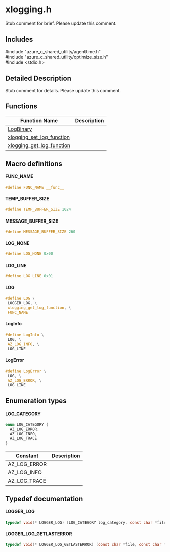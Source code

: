 # xlogging.h 

Stub comment for brief. Please update this comment.

## Includes

\#include "azure_c_shared_utility/agenttime.h"  
\#include "azure_c_shared_utility/optimize_size.h"  
\#include <stdio.h>  

## Detailed Description

Stub comment for details. Please update this comment.

## Functions

Function Name                  | Description                                
--------------------------------|---------------------------------------------
[LogBinary](./iot-c-ref-xlogging-h/logbinary.md)            | 
[xlogging_set_log_function](./iot-c-ref-xlogging-h/xlogging-set-log-function.md)            | 
[xlogging_get_log_function](./iot-c-ref-xlogging-h/xlogging-get-log-function.md)            | 

## Macro definitions

#### FUNC_NAME

```C
#define FUNC_NAME __func__ 

```

#### TEMP_BUFFER_SIZE

```C
#define TEMP_BUFFER_SIZE 1024 

```

#### MESSAGE_BUFFER_SIZE

```C
#define MESSAGE_BUFFER_SIZE 260 

```

#### LOG_NONE

```C
#define LOG_NONE 0x00 

```

#### LOG_LINE

```C
#define LOG_LINE 0x01 

```

#### LOG

```C
#define LOG \
 LOGGER_LOG, \
 xlogging_get_log_function, \
 FUNC_NAME 

```

#### LogInfo

```C
#define LogInfo \
 LOG, \
 AZ_LOG_INFO, \
 LOG_LINE 

```

#### LogError

```C
#define LogError \
 LOG, \
 AZ_LOG_ERROR, \
 LOG_LINE 

```

## Enumeration types

#### LOG_CATEGORY

```C
enum LOG_CATEGORY {
  AZ_LOG_ERROR,
  AZ_LOG_INFO,
  AZ_LOG_TRACE
}

```
Constant                    | Description                                
----------------------------|----------------
 AZ_LOG_ERROR            | 
 AZ_LOG_INFO            | 
 AZ_LOG_TRACE            | 

## Typedef documentation

#### LOGGER_LOG

```C
typedef void(* LOGGER_LOG) (LOG_CATEGORY log_category, const char *file, const char *func, int line, unsigned int options, const char *format,...);
```

#### LOGGER_LOG_GETLASTERROR

```C
typedef void(* LOGGER_LOG_GETLASTERROR) (const char *file, const char *func, int line, const char *format,...);
```

